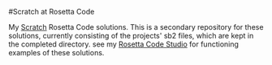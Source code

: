 #Scratch at Rosetta Code

My
 [Scratch](http://rosettacode.org/wiki/Category:Scratch)
Rosetta Code solutions.  This is a secondary repository for these
solutions, currently consisting of the projects' sb2 files, which are
kept in the completed directory.  see my
 [Rosetta Code Studio](https://scratch.mit.edu/studios/1267918/)
for functioning examples of these solutions.